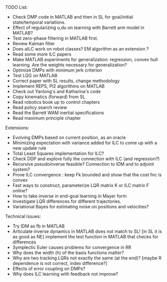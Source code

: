 TODO List:

- Check DMP code in MATLAB and then in SL for goal/initial state/temporal variations.
- Effect of regularizing u,du on learning with Barrett arm model in MATLAB?
- Test zero-phase filtering in MATLAB first.
- Review Kalman filter
- Does aILC work on robot classes? EM algorithm as an extension ?
- Read some more ILC papers
- Make MATLAB experiments for generalization: regression, convex hull learning. 
  Are the weights necessary for generalization? 
- Optimize DMPs with minimum jerk criterion
- Test LQG on MATLAB 
- Correct paper with SL results, change methodology
- Implement REPS, PI2 algorithms on MATLAB
- Check out Yanlong's and Katharina's code
- Copy kinematics (forward) from SL
- Read robotics book up to control chapters
- Read policy search review
- Read the Barrett WAM inertial specifications
- Read maximum principle chapter

Extensions:

- Evolving DMPs based on current position, as an oracle 
- Minimizing expectation with variance added for ILC to come up with a new update rule
- Total Least Squares implementation for ILC?
- Check DDP and explore fully the connection with ILC (and regression?)
- Recursive pseudoinverse feasible? Connection to IDM and to adjoint system?
- Prove ILC convergence : keep Fk bounded and show that the cost fnc is convex
- Fast ways to construct, parameterize LQR matrix K or ILC matrix F online?
- How to take inverse in end-goal learning in Mayer form
- Investigate LQR differences for different trajectories.
- Variational Bayes for estimating noise on positions and velocities?

Technical Issues:
- Try IDM as fb in MATLAB
- Articulate inverse dynamics in MATLAB does not match to SL! [in SL it is as good as NE]
implement the test function in MATLAB that checks for differences
- Symplectic Euler causes problems for convergence in RR
- Why does the width (h) of the basis functions matter?
- Why are two tracking LQRs not exactly the same (at the end)? 
  [maybe R dependence is not correct, index difference?]
- Effects of error coupling on DMPs?
- Why does ILC learning with feedback not improve?